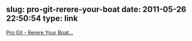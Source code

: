 slug: pro-git-rerere-your-boat
date: 2011-05-26 22:50:54
type: link
---

[Pro Git - Rerere Your Boat...](http://progit.org/2010/03/08/rerere.html)
